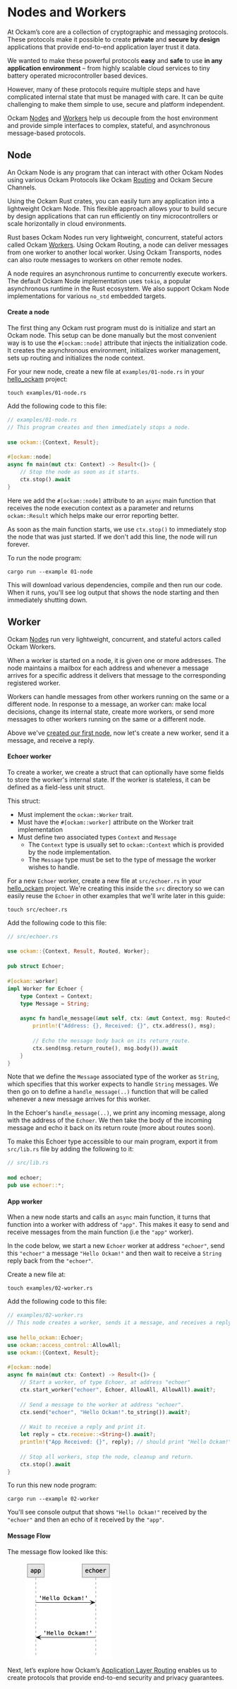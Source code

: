 # Nodes and Workers

At Ockam’s core are a collection of cryptographic and messaging protocols. These protocols make it possible to create **private** and **secure by design** applications that provide end-to-end application layer trust it data.

We wanted to make these powerful protocols **easy** and **safe** to use **in any application environment** – from highly scalable cloud services to tiny battery operated microcontroller based devices.

However, many of these protocols require multiple steps and have complicated internal state that must be managed with care. It can be quite challenging to make them simple to use, secure and platform independent.

Ockam [Nodes](nodes.md#node) and [Workers](nodes.md#worker) help us decouple from the host environment and provide simple interfaces to complex, stateful, and asynchronous message-based protocols.

## Node

An Ockam Node is any program that can interact with other Ockam Nodes using various Ockam Protocols like Ockam [Routing](routing.md) and Ockam Secure Channels.

Using the Ockam Rust crates, you can easily turn any application into a lightweight Ockam Node. This flexible approach allows your to build secure by design applications that can run efficiently on tiny microcontrollers or scale horizontally in cloud environments.

Rust bases Ockam Nodes run very lightweight, concurrent, stateful actors called Ockam [Workers](nodes.md#worker). Using Ockam Routing, a node can deliver messages from one worker to another local worker. Using Ockam Transports, nodes can also route messages to workers on other remote nodes.

A node requires an asynchronous runtime to concurrently execute workers. The default Ockam Node implementation uses `tokio`, a popular asynchronous runtime in the Rust ecosystem. We also support Ockam Node implementations for various `no_std` embedded targets.

#### Create a node

The first thing any Ockam rust program must do is initialize and start an Ockam node. This setup can be done manually but the most convenient way is to use the `#[ockam::node]` attribute that injects the initialization code. It creates the asynchronous environment, initializes worker management, sets up routing and initializes the node context.

For your new node, create a new file at `examples/01-node.rs` in your [hello\_ockam](broken-reference) project:

```
touch examples/01-node.rs
```

Add the following code to this file:

```rust
// examples/01-node.rs
// This program creates and then immediately stops a node.

use ockam::{Context, Result};

#[ockam::node]
async fn main(mut ctx: Context) -> Result<()> {
    // Stop the node as soon as it starts.
    ctx.stop().await
}
```

Here we add the `#[ockam::node]` attribute to an `async` main function that receives the node execution context as a parameter and returns `ockam::Result` which helps make our error reporting better.

As soon as the main function starts, we use `ctx.stop()` to immediately stop the node that was just started. If we don't add this line, the node will run forever.

To run the node program:

```
cargo run --example 01-node
```

This will download various dependencies, compile and then run our code. When it runs, you'll see log output that shows the node starting and then immediately shutting down.

## Worker

Ockam [Nodes](nodes.md#node) run very lightweight, concurrent, and stateful actors called Ockam Workers.

When a worker is started on a node, it is given one or more addresses. The node maintains a mailbox for each address and whenever a message arrives for a specific address it delivers that message to the corresponding registered worker.

Workers can handle messages from other workers running on the same or a different node. In response to a message, an worker can: make local decisions, change its internal state, create more workers, or send more messages to other workers running on the same or a different node.

Above we've [created our first node](nodes.md#create-a-node), now let's create a new worker, send it a message, and receive a reply.

#### **Echoer worker**

To create a worker, we create a struct that can optionally have some fields to store the worker's internal state. If the worker is stateless, it can be defined as a field-less unit struct.

This struct:

* Must implement the `ockam::Worker` trait.
* Must have the `#[ockam::worker]` attribute on the Worker trait implementation
* Must define two associated types `Context` and `Message`
  * The `Context` type is usually set to `ockam::Context` which is provided by the node implementation.
  * The `Message` type must be set to the type of message the worker wishes to handle.

For a new `Echoer` worker, create a new file at `src/echoer.rs` in your [hello\_ockam](https://github.com/build-trust/ockam/blob/develop/documentation/guides/rust/#setup) project. We're creating this inside the `src` directory so we can easily reuse the `Echoer` in other examples that we'll write later in this guide:

```
touch src/echoer.rs
```

Add the following code to this file:

```rust
// src/echoer.rs

use ockam::{Context, Result, Routed, Worker};

pub struct Echoer;

#[ockam::worker]
impl Worker for Echoer {
    type Context = Context;
    type Message = String;

    async fn handle_message(&mut self, ctx: &mut Context, msg: Routed<String>) -> Result<()> {
        println!("Address: {}, Received: {}", ctx.address(), msg);

        // Echo the message body back on its return_route.
        ctx.send(msg.return_route(), msg.body()).await
    }
}
```

Note that we define the `Message` associated type of the worker as `String`, which specifies that this worker expects to handle `String` messages. We then go on to define a `handle_message(..)` function that will be called whenever a new message arrives for this worker.

In the Echoer's `handle_message(..)`, we print any incoming message, along with the address of the `Echoer`. We then take the body of the incoming message and echo it back on its return route (more about routes soon).

To make this Echoer type accessible to our main program, export it from `src/lib.rs` file by adding the following to it:

```rust
// src/lib.rs

mod echoer;
pub use echoer::*;
```

#### App worker

When a new node starts and calls an `async` main function, it turns that function into a worker with address of `"app"`. This makes it easy to send and receive messages from the main function (i.e the `"app"` worker).

In the code below, we start a new `Echoer` worker at address `"echoer"`, send this `"echoer"` a message `"Hello Ockam!"` and then wait to receive a `String` reply back from the `"echoer"`.

Create a new file at:

```
touch examples/02-worker.rs
```

Add the following code to this file:

```rust
// examples/02-worker.rs
// This node creates a worker, sends it a message, and receives a reply.

use hello_ockam::Echoer;
use ockam::access_control::AllowAll;
use ockam::{Context, Result};

#[ockam::node]
async fn main(mut ctx: Context) -> Result<()> {
    // Start a worker, of type Echoer, at address "echoer"
    ctx.start_worker("echoer", Echoer, AllowAll, AllowAll).await?;

    // Send a message to the worker at address "echoer".
    ctx.send("echoer", "Hello Ockam!".to_string()).await?;

    // Wait to receive a reply and print it.
    let reply = ctx.receive::<String>().await?;
    println!("App Received: {}", reply); // should print "Hello Ockam!"

    // Stop all workers, stop the node, cleanup and return.
    ctx.stop().await
}
```

To run this new node program:

```
cargo run --example 02-worker
```

You'll see console output that shows `"Hello Ockam!"` received by the `"echoer"` and then an echo of it received by the `"app"`.

#### Message Flow

The message flow looked like this:



<figure><img src="../../../.gitbook/assets/simple (1).png" alt=""><figcaption></figcaption></figure>

Next, let’s explore how Ockam’s [Application Layer Routing](routing.md) enables us to create protocols that provide end-to-end security and privacy guarantees.
